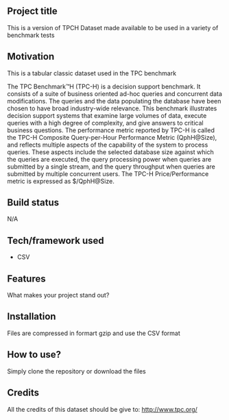 ## Project title
This is a version of TPCH Dataset made available to be used in a variety of benchmark tests

## Motivation
This is a tabular classic dataset used in the TPC benchmark 

The TPC Benchmark™H (TPC-H) is a decision support benchmark. It consists of a suite of business oriented ad-hoc queries and concurrent data modifications. The queries and the data populating the database have been chosen to have broad industry-wide relevance. This benchmark illustrates decision support systems that examine large volumes of data, execute queries with a high degree of complexity, and give answers to critical business questions. The performance metric reported by TPC-H is called the TPC-H Composite Query-per-Hour Performance Metric (QphH@Size), and reflects multiple aspects of the capability of the system to process queries. These aspects include the selected database size against which the queries are executed, the query processing power when queries are submitted by a single stream, and the query throughput when queries are submitted by multiple concurrent users. The TPC-H Price/Performance metric is expressed as $/QphH@Size.

## Build status
N/A

## Tech/framework used
* CSV

## Features
What makes your project stand out?

## Installation
Files are compressed in formart gzip and use the CSV format

## How to use?
Simply clone the repository or download the files

## Credits
All the credits of this dataset should be give to: http://www.tpc.org/
